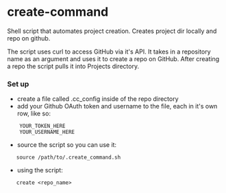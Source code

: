 # create-command
Shell script that automates project creation. Creates project dir locally and repo on github.

The script uses curl to access GitHub via it's API. It takes in a repository name as an argument and uses it to create a repo on GitHub.
After creating a repo the script pulls it into Projects directory.

### Set up

- create a file called .cc_config inside of the repo directory
- add your Github OAuth token and username to the file, each in it's own row, like so:

```
    YOUR_TOKEN_HERE
    YOUR_USERNAME_HERE
```

- source the script so you can use it:
 ```
    source /path/to/.create_command.sh
 ```
 
 - using the script:
 
 ```
    create <repo_name>
 ```
